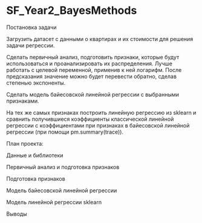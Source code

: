 # SF_Year2_BayesMethods

Постановка задачи

Загрузить датасет с данными о квартирах и их стоимости для решения задачи регрессии.

Сделать первичный анализ, подготовить признаки, которые будут использоваться и проанализировать их распределения. 
Лучше работать с целевой переменной, применив к ней логарифм. 
После предсказания значение можно будет перевести обратно, сделав степенью экспоненты.

Сделать модель байесовской линейной регрессии с выбранными признаками.

На тех же самых признаках построить линейную регрессию из sklearn 
и сравнить получившиеся коэффициенты классической линейной регрессии с коэффициентами при признаках в байесовской линейной регрессии 
(при помощи pm.summary(trace)).

План проекта:

Данные и библиотеки

Первичный анализ и подготовка признаков

Подготовка признаков

Модель байесовской линейной регрессии

Модель линейной регрессии sklearn

Выводы
